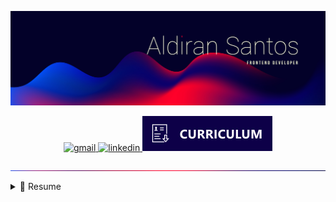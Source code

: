 ![Aldiran Santos - Frontend Developer](./imgs/cover.jpg)

<div align="center">
  <a href="mailto:contact.aldiransantos@gmail.com">
    <img src="https://img.shields.io/badge/Gmail-D14836?style=for-the-badge&logo=gmail&logoColor=white" target="_blank" alt="gmail" />
  </a>
  <a href="https://www.linkedin.com/in/aldiransantos/">
    <img src="https://img.shields.io/badge/-LinkedIn-%230077B5?style=for-the-badge&logo=linkedin&logoColor=white" target="_blank" alt="linkedin" />
  </a>
  <a href="https://bityli.com/desenvolvedor-frontend-aldiransantos">
    <img src="./imgs/icon-curriculum.svg" target="_blank" alt="curriculum" />
  </a>
</div>

![division-line](./imgs/division-line.jpg)

<details>
  <summary>📃 Resume</summary>

## Education

-   📖 **Computer Science**\
    📆 2011 - 2016\
    📍 **Federal University of Alagoas** - Arapiraca, Brazil

## Experience

-   👨‍💻 **Frontend Developer**\
    📆 Aug 2019 - Mar 2021\
    📍 **Zoop** - Rio de Janeiro/RJ, Brazil

-   👨‍💻 **Frontend Developer**\
    📆 Sep 2018 - Feb 2019\
    📍 **Kiutor** - Rio de Janeiro/RJ, Brazil

-   👨‍💻 **Frontend Developer**\
    📆 Apr 2017 - Sep 2018\
    📍 **MEDGRUPO** - Rio de Janeiro/RJ, Brazil

-   👨‍💻 **Instrutor de Curso**\
    📆 Feb 2016 - Jun 2016\
    📍 **Microlins Franchising** - Arapiraca/AL, Brazil

</details>
